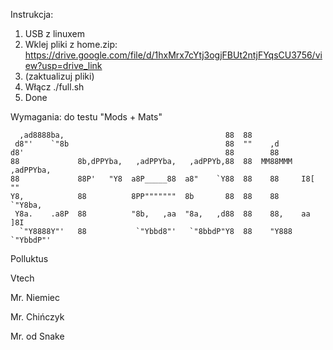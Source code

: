 Instrukcja:

1. USB z linuxem
2. Wklej pliki z home.zip: https://drive.google.com/file/d/1hxMrx7cYtj3ogjFBUt2ntjFYqsCU3756/view?usp=drive_link
3. (zaktualizuj pliki)
4. Włącz ./full.sh
5. Done



Wymagania:
do testu "Mods + Mats"





```                                                                            
  ,ad8888ba,                                    88  88                      
 d8"'    `"8b                                   88  ""    ,d                
d8'                                             88        88                
88             8b,dPPYba,   ,adPPYba,   ,adPPYb,88  88  MM88MMM  ,adPPYba,  
88             88P'   "Y8  a8P_____88  a8"    `Y88  88    88     I8[    ""  
Y8,            88          8PP"""""""  8b       88  88    88      `"Y8ba,   
 Y8a.    .a8P  88          "8b,   ,aa  "8a,   ,d88  88    88,    aa    ]8I  
  `"Y8888Y"'   88           `"Ybbd8"'   `"8bbdP"Y8  88    "Y888  `"YbbdP"'  
 ```
                                                                           

Polluktus

Vtech

Mr. Niemiec

Mr. Chińczyk

Mr. od Snake
